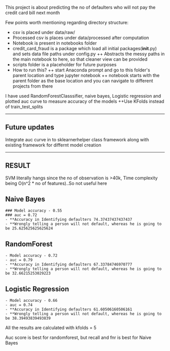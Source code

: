 This project is about predicting the no of defaulters who will not pay the credit card bill next month

Few points worth mentioning regarding directory structure:
- csv is placed under data/raw/
- Processed csv is places under data/processed after computation
- Notebook is present in notebooks folder
- credit_card_fraud is a package which load all initial packages(__init__.py) and sets data file paths under config.py
  ++ Abstracts the messy paths in the main notebook to here, so that cleaner view can be provided
- scripts folder is a placeholder for future purposes
- How to run this?
  ++ start Anaconda prompt and go to this folder's parent location and type jupyter notebook
  ++ notebook starts with the parent folder as the base location and you can navigate to different projects from there


I have used RandomForestClasssifier, naive bayes, Logistic regression and plotted auc curve to measure accuracy of the models
++Use KFolds instead of train_test_splits 

---------------------------------------------------
Future updates
--------------------------------------------------
Integrate auc curve in to sklearnerhelper class framework along with existing framework for differnt model creation

-------------------------------------------------- 
RESULT
--------------------------------------------------
SVM literally hangs since the no of observation is >40k, Time complexity being O(n^2 * no of features)..So not useful here

## Naive Bayes
	### Model accuracy - 0.55
	### auc = 0.72
	- **Accuracy in Identifying defaulters 74.37437437437437
	- **Wrongly telling a person will not default, whereas he is going to be 25.625625625625624

## RandomForest
	- Model accuracy - 0.72
	- auc = 0.79
	- **Accuracy in Identifying defaulters 67.33784746970777
	- **Wrongly telling a person will not default, whereas he is going to be 32.66215253029223

## Logistic Regression
	- Model accuracy - 0.66
	- auc = 0.74
	- **Accuracy in Identifying defaulters 61.60506160506161
	- **Wrongly telling a person will not default, whereas he is going to be 38.39493839493839

All the results are calculated with kfolds = 5

Auc score is best for randomforest, but recall and fnr is best for Naive Bayes

